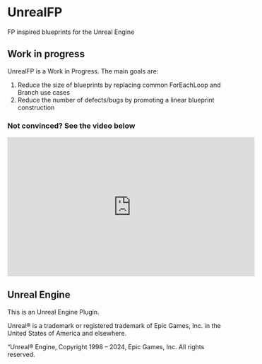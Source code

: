 # UnrealFP

FP inspired blueprints for the Unreal Engine

## Work in progress

UnrealFP is a Work in Progress. The main goals are:

1. Reduce the size of blueprints by replacing common ForEachLoop and Branch use cases
2. Reduce the number of defects/bugs by promoting a linear blueprint construction


### Not convinced? See the video below

<iframe width="560" height="315" src="https://www.youtube.com/embed/xtggaWIv8Hs?si=EoNdKs8-quIIlw2T" title="YouTube video player" frameborder="0" allow="accelerometer; autoplay; clipboard-write; encrypted-media; gyroscope; picture-in-picture; web-share" referrerpolicy="strict-origin-when-cross-origin" allowfullscreen></iframe>


## Unreal Engine

This is an Unreal Engine Plugin.

Unreal® is a trademark or registered trademark of Epic Games, Inc. in the United States of America and elsewhere.

“Unreal® Engine, Copyright 1998 – 2024, Epic Games, Inc. All rights reserved.